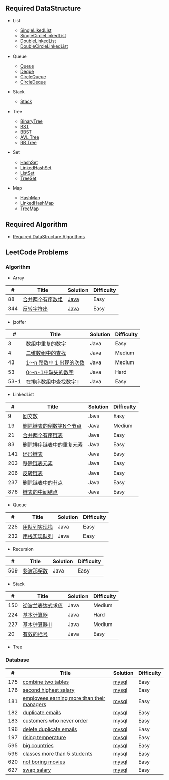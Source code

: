 ## Required DataStructure

- List

  - [SingleLikedList](./algorithm/src/me/techbird/api/list/SingleLinkedList.java)
  - [SingleCircleLinkedList](./algorithm/src/me/techbird/api/list/SingleCircleLinkedList.java)
  - [DoubleLinkedList](./algorithm/src/me/techbird/api/list/DoubleLinkedList.java)
  - [DoubleCircleLinkedList](./algorithm/src/me/techbird/api/list/DoubleCircleLinkedList.java)
- Queue

  - [Queue](./algorithm/src/me/techbird/api/queue/Queue.java)
  - [Deque](./algorithm/src/me/techbird/api/queue/Deque.java)
  - [CircleQueue](./algorithm/src/me/techbird/api/queue/CircleQueue.java)
  - [CircleDeque](./algorithm/src/me/techbird/api/queue/CircleDeque.java)
- Stack

  - [Stack](./algorithm/src/me/techbird/api/stack/Stack.java)
- Tree

  - [BinaryTree](./algorithm/src/me/techbird/api/tree/BinaryTree.java)
  - [BST](./algorithm/src/me/techbird/api/tree/BinaryTree.java)
  - [BBST](./algorithm/src/me/techbird/api/tree/BST.java)
  - [AVL Tree](./algorithm/src/me/techbird/api/tree/AVLTree.java)
  - [RB Tree](./algorithm/src/me/techbird/api/tree/RBTree.java)

- Set
  - [HashSet](./algorithm/src/me/techbird/api/set/HashSet.java)
  - [LinkedHashSet](./algorithm/src/me/techbird/api/set/LinkedHashSet.java)
  - [ListSet](./algorithm/src/me/techbird/api/set/ListSet.java)
  - [TreeSet](./algorithm/src/me/techbird/api/set/TreeSet.java)
- Map
  - [HashMap](./algorithm/src/me/techbird/api/map/HashMap.java)
  - [LinkedHashMap](./algorithm/src/me/techbird/api/map/LinkedHashMap.java)
  - [TreeMap](./algorithm/src/me/techbird/api/map/TreeMap.java)

## Required Algorithm

- [Required DataStructure Algorithms](./Required%20DataStructure%20Algorithm.md)

## LeetCode Problems

### Algorithm

- Array

| #    | Title                                                        | Solution                                                     | Difficulty |
| ---- | ------------------------------------------------------------ | ------------------------------------------------------------ | ---------- |
| 88   | [合并两个有序数组](https://leetcode-cn.com/problems/merge-sorted-array/) | [Java](./algorithm/src/me/techbird/array/_88_MergeTwoSortedArray.java) | Easy       |
| 344  | [反转字符串](https://leetcode-cn.com/problems/reverse-string/) | [Java](./algorithm/src/me/techbird/array/_344_ReverseString.java) | Easy       |
- jzoffer

| #    | Title                                                        | Solution | Difficulty |
| ---- | ------------------------------------------------------------ | -------- | ---------- |
| 3    | [数组中重复的数字](https://leetcode-cn.com/problems/shu-zu-zhong-zhong-fu-de-shu-zi-lcof/) | Java     | Easy       |
| 4    | [二维数组中的查找](https://leetcode-cn.com/problems/er-wei-shu-zu-zhong-de-cha-zhao-lcof/) | Java     | Medium     |
| 43   | [1～n 整数中 1 出现的次数](https://leetcode-cn.com/problems/1nzheng-shu-zhong-1chu-xian-de-ci-shu-lcof/) | Java     | Medium     |
| 53   | [0～n-1中缺失的数字](https://leetcode-cn.com/problems/que-shi-de-shu-zi-lcof/) | Java     | Hard       |
| 53-1 | [在排序数组中查找数字 I](https://leetcode-cn.com/problems/zai-pai-xu-shu-zu-zhong-cha-zhao-shu-zi-lcof/) | Java     | Easy       |

- LinkedList

| #    | Title                                                        | Solution | Difficulty |
| ---- | ------------------------------------------------------------ | -------- | ---------- |
| 9    | [回文数](https://leetcode-cn.com/problems/palindrome-number/) | Java     | Easy       |
| 19   | [删除链表的倒数第N个节点](https://leetcode-cn.com/problems/remove-nth-node-from-end-of-list/) | Java     | Medium     |
| 21   | [合并两个有序链表](https://leetcode-cn.com/problems/merge-two-sorted-lists/) | Java     | Easy       |
| 83   | [删除排序链表中的重复元素](https://leetcode-cn.com/problems/remove-duplicates-from-sorted-list/) | Java     | Easy       |
| 141  | [环形链表](https://leetcode-cn.com/problems/linked-list-cycle/) | Java     | Easy       |
| 203  | [移除链表元素](https://leetcode-cn.com/problems/remove-linked-list-elements/) | Java     | Easy       |
| 206  | [反转链表](https://leetcode-cn.com/problems/reverse-linked-list/) | Java     | Easy       |
| 237  | [删除链表中的节点](https://leetcode-cn.com/problems/delete-node-in-a-linked-list/) | Java     | Easy       |
| 876  | [链表的中间结点](https://leetcode-cn.com/problems/middle-of-the-linked-list/) | Java     | Easy       |

- Queue

| #    | Title                                                        | Solution | Difficulty |
| ---- | ------------------------------------------------------------ | -------- | ---------- |
| 225  | [用队列实现栈](https://leetcode-cn.com/problems/implement-stack-using-queues/) | Java     | Easy       |
| 232  | [用栈实现队列](https://leetcode-cn.com/problems/implement-queue-using-stacks/) | Java     | Easy       |

- Recursion

| #    | Title                                                        | Solution | Difficulty |
| ---- | ------------------------------------------------------------ | -------- | ---------- |
| 509  | [斐波那契数](https://leetcode-cn.com/problems/fibonacci-number/) | Java     | Easy       |

- Stack

| #    | Title                                                        | Solution | Difficulty |
| ---- | ------------------------------------------------------------ | -------- | ---------- |
| 150  | [逆波兰表达式求值](https://leetcode-cn.com/problems/evaluate-reverse-polish-notation/) | Java     | Medium     |
| 224  | [基本计算器](https://leetcode-cn.com/problems/basic-calculator/) | Java     | Hard       |
| 227  | [基本计算器 II](https://leetcode-cn.com/problems/basic-calculator-ii/) | Java     | Medium     |
| 20   | [有效的括号](https://leetcode-cn.com/problems/valid-parentheses/) | Java     | Easy       |

- Tree





### Database

| # | Title | Solution | Difficulty |
|---| ----- | -------- | ---------- |
|175|[combine two tables](https://leetcode.com/problems/combine-two-tables/)| [mysql](./database/mysql/combine-two-tables/combine-two-tables.sql)|Easy|
|176|[second highest salary](https://leetcode.com/problems/second-highest-salary/)| [mysql](./database/mysql/second-highest-salary/second-highest-salary.sql)|Easy|
|181|[employees earning more than their managers](https://leetcode.com/problems/employees-earning-more-than-their-managers/)| [mysql](./database/mysql/employees-earning-more-than-their-managers/employees-earning-more-than-their-managers.sql)|Easy|
|182|[duplicate emails](https://leetcode.com/problems/duplicate-emails/)| [mysql](./database/mysql/duplicate-emails/duplicate-emails.sql)|Easy|
|183|[customers who never order](https://leetcode.com/problems/customers-who-never-order/)| [mysql](./database/mysql/customers-who-never-order/customers-who-never-order.sql)|Easy|
|196|[delete duplicate emails](https://leetcode.com/problems/delete-duplicate-emails/)| [mysql](./database/mysql/delete-duplicate-emails/delete-duplicate-emails.sql)|Easy|
|197|[rising temperature](https://leetcode.com/problems/rising-temperature/)| [mysql](./database/mysql/rising-temperature/rising-temperature.sql)|Easy|
|595|[big countries](https://leetcode.com/problems/big-countries/)| [mysql](./database/mysql/big-countries/big-countries.sql)|Easy|
|596|[classes more than 5 students](https://leetcode.com/problemsclasses-more-than-5-students/)| [mysql](./database/mysql/classes-more-than-5-students/classes-more-than-5-students.sql)|Easy|
|620|[not boring movies](https://leetcode.com/problems/not-boring-movies/)| [mysql](./database/mysql/not-boring-movies/not-boring-movies.sql)|Easy|
|627|[swap salary](https://leetcode.com/problems/swap-salary/)| [mysql](./database/mysql/swap-salary/swap-salary.sql)|Easy|





